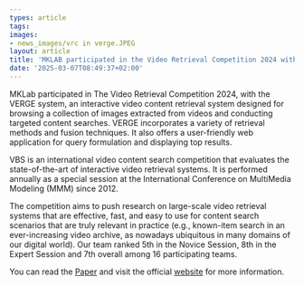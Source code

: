 ```yaml
---
types: article
tags:
images: 
- news_images/vrc in verge.JPEG
layout: article
title: 'MKLAB participated in the Video Retrieval Competition 2024 with VERGE'
date: '2025-03-07T08:49:37+02:00'
---
```


<p>ΜKLab participated in The Video Retrieval Competition 2024, with the VERGE system, an interactive video content retrieval system designed for browsing a collection of images extracted from videos and conducting targeted content searches. VERGE incorporates a variety of retrieval methods and fusion techniques. It also offers a user-friendly web application for query formulation and displaying top results.

VBS is an international video content search competition that evaluates the state-of-the-art of interactive video retrieval systems. It is performed annually as a special session at the International Conference on MultiMedia Modeling (MMM) since 2012. 

The competition aims to push research on large-scale video retrieval systems that are effective, fast, and easy to use for content search scenarios that are truly relevant in practice (e.g., known-item search in an ever-increasing video archive, as nowadays ubiquitous in many domains of our digital world).
Our team ranked 5th in the Novice Session, 8th in the Expert Session and 7th overall among 16 participating teams.

You can read the <a href="https://link.springer.com/chapter/10.1007/978-981-96-2074-6_43">Paper</a> and visit the official <a href="https://videobrowsershowdown.org/">website</a> for more information. 

<!-- <figure>
<img class="wp-image-5785" src="/files/news_images/vrc in verge.JPEG" alt="" width="617" height="380" /> <figcaption  style="font-size:10px; text-align: center;">Pic.1. MKLAb Team During the Competition</figcaption>
</figure> -->
</p>